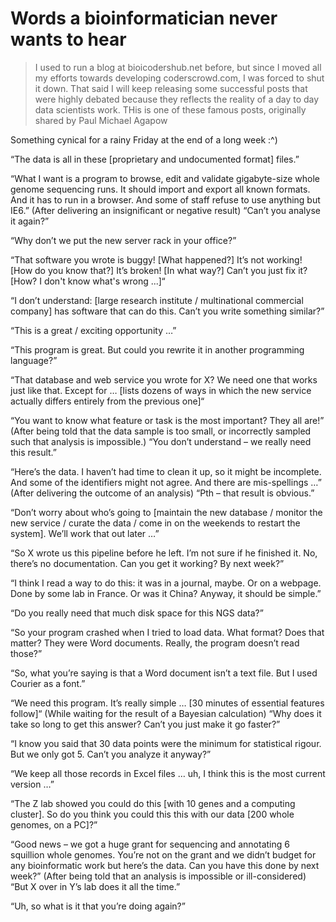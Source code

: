 # Words a bioinformatician never wants to hear

> I used to run a blog at bioicodershub.net before, but since I moved all my efforts towards developing coderscrowd.com, I was forced to shut it down. That said I will keep releasing some successful posts that were highly debated because they reflects the reality of a day to day data scientists work. THis is one of these famous posts, originally shared by Paul Michael Agapow


Something cynical for a rainy Friday at the end of a long week :^)

“The data is all in these [proprietary and undocumented format] files.”

“What I want is a program to browse, edit and validate gigabyte-size whole genome sequencing runs. It should import and export all known formats. And it has to run in a browser. And some of staff refuse to use anything but IE6.”
(After delivering an insignificant or negative result) “Can’t you analyse it again?”

“Why don’t we put the new server rack in your office?”

“That software you wrote is buggy! [What happened?] It’s not working! [How do you know that?] It’s broken! [In what way?] Can’t you just fix it? [How? I don't know what's wrong ...]“

“I don’t understand: [large research institute / multinational commercial company] has software that can do this. Can’t you write something similar?”

“This is a great / exciting opportunity …”

“This program is great. But could you rewrite it in another programming language?”

“That database and web service you wrote for X? We need one that works just like that. Except for … [lists dozens of ways in which the new service actually differs entirely from the previous one]“

“You want to know what feature or task is the most important? They all are!”
(After being told that the data sample is too small, or incorrectly sampled such that analysis is impossible.) “You don’t understand – we really need this result.”

“Here’s the data. I haven’t had time to clean it up, so it might be incomplete. And some of the identifiers might not agree. And there are mis-spellings …”
(After delivering the outcome of an analysis) “Pth – that result is obvious.”

“Don’t worry about who’s going to [maintain the new database / monitor the new service / curate the data / come in on the weekends to restart the system]. We’ll work that out later …”

“So X wrote us this pipeline before he left. I’m not sure if he finished it. No, there’s no documentation. Can you get it working? By next week?”

“I think I read a way to do this: it was in a journal, maybe. Or on a webpage. Done by some lab in France. Or was it China? Anyway, it should be simple.”

“Do you really need that much disk space for this NGS data?”

“So your program crashed when I tried to load data. What format? Does that matter? They were Word documents. Really, the program doesn’t read those?”

“So, what you’re saying is that a Word document isn’t a text file. But I used Courier as a font.”

“We need this program. It’s really simple … [30 minutes of essential features follow]“
(While waiting for the result of a Bayesian calculation) “Why does it take so long to get this answer? Can’t you just make it go faster?”

“I know you said that 30 data points were the minimum for statistical rigour. But we only got 5. Can’t you analyze it anyway?”

“We keep all those records in Excel files … uh, I think this is the most current version …”

“The Z lab showed you could do this [with 10 genes and a computing cluster]. So do you think you could this this with our data [200 whole genomes, on a PC]?”

“Good news – we got a huge grant for sequencing and annotating 6 squillion whole genomes. You’re not on the grant and we didn’t budget for any bioinformatic work but here’s the data. Can you have this done by next week?”
(After being told that an analysis is impossible or ill-considered) “But X over in Y’s lab does it all the time.”

“Uh, so what is it that you’re doing again?”

